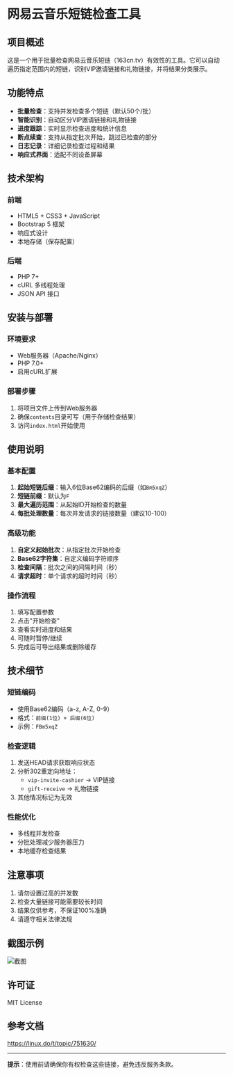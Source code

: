 # 网易云音乐短链检查工具

## 项目概述

这是一个用于批量检查网易云音乐短链（163cn.tv）有效性的工具。它可以自动遍历指定范围内的短链，识别VIP邀请链接和礼物链接，并将结果分类展示。

## 功能特点

- **批量检查**：支持并发检查多个短链（默认50个/批）
- **智能识别**：自动区分VIP邀请链接和礼物链接
- **进度跟踪**：实时显示检查进度和统计信息
- **断点续查**：支持从指定批次开始，跳过已检查的部分
- **日志记录**：详细记录检查过程和结果
- **响应式界面**：适配不同设备屏幕

## 技术架构

### 前端
- HTML5 + CSS3 + JavaScript
- Bootstrap 5 框架
- 响应式设计
- 本地存储（保存配置）

### 后端
- PHP 7+
- cURL 多线程处理
- JSON API 接口

## 安装与部署

### 环境要求
- Web服务器（Apache/Nginx）
- PHP 7.0+
- 启用cURL扩展

### 部署步骤
1. 将项目文件上传到Web服务器
2. 确保`contents`目录可写（用于存储检查结果）
3. 访问`index.html`开始使用

## 使用说明

### 基本配置
1. **起始短链后缀**：输入6位Base62编码的后缀（如`Bm5xqZ`）
2. **短链前缀**：默认为`F`
3. **最大遍历范围**：从起始ID开始检查的数量
4. **每批处理数量**：每次并发请求的链接数量（建议10-100）

### 高级功能
1. **自定义起始批次**：从指定批次开始检查
2. **Base62字符集**：自定义编码字符顺序
3. **检查间隔**：批次之间的间隔时间（秒）
4. **请求超时**：单个请求的超时时间（秒）

### 操作流程
1. 填写配置参数
2. 点击"开始检查"
3. 查看实时进度和结果
4. 可随时暂停/继续
5. 完成后可导出结果或删除缓存

## 技术细节

### 短链编码
- 使用Base62编码（a-z, A-Z, 0-9）
- 格式：`前缀(1位) + 后缀(6位)`
- 示例：`FBm5xqZ`

### 检查逻辑
1. 发送HEAD请求获取响应状态
2. 分析302重定向地址：
   - `vip-invite-cashier` → VIP链接
   - `gift-receive` → 礼物链接
3. 其他情况标记为无效

### 性能优化
- 多线程并发检查
- 分批处理减少服务器压力
- 本地缓存检查结果

## 注意事项

1. 请勿设置过高的并发数
2. 检查大量链接可能需要较长时间
3. 结果仅供参考，不保证100%准确
4. 请遵守相关法律法规

## 截图示例

![截图](https://cdn.cn.hongkong.tu.b2w.top/2025/07/03/563ad0c1fdae5196dd5ce1ba801c56ff.png)

## 许可证

MIT License

## 参考文档

https://linux.do/t/topic/751630/

---

**提示**：使用前请确保你有权检查这些链接，避免违反服务条款。